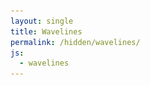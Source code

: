 ```yaml
---
layout: single
title: Wavelines
permalink: /hidden/wavelines/
js:
  - wavelines
---
```


<div class="canvas-container">
  <img id="globe" style="position: absolute; z-index: 2; display: none;" class="centred" src="/assets/images/work/wavelines/blueball.png" />
  <img id="bgOverlay" style="position: absolute; top: 33%; z-index: 2; display: none;" src="/assets/images/work/wavelines/bluebg.png" />
  <canvas id="wavelines-canvas" class="fullpage-canvas"></canvas>
</div>